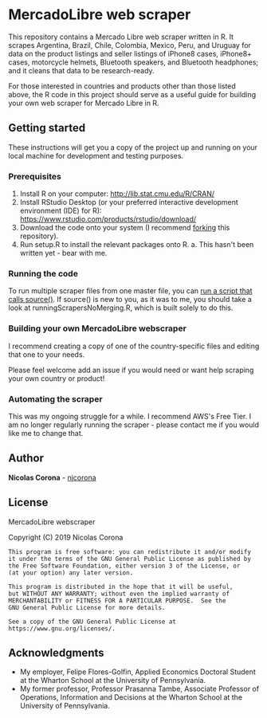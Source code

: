 # MercadoLibre web scraper 

This repository contains a Mercado Libre web scraper written in R.  It scrapes Argentina, Brazil, Chile, Colombia, Mexico, Peru, and Uruguay for data on the product listings and seller listings of iPhone8 cases, iPhone8+ cases, motorcycle helmets, Bluetooth speakers, and Bluetooth headphones; and it cleans that data to be research-ready.

For those interested in countries and products other than those listed above, the R code in this project should serve as a useful guide for building your own web scraper for Mercado Libre in R.

## Getting started

These instructions will get you a copy of the project up and running on your local machine for development and testing purposes.

### Prerequisites

1.  Install R on your computer:  http://lib.stat.cmu.edu/R/CRAN/
2.  Install RStudio Desktop (or your preferred interactive development environment (IDE) for R):  https://www.rstudio.com/products/rstudio/download/
3.  Download the code onto your system (I recommend [forking](https://help.github.com/en/articles/fork-a-repo) this repository).
4.  Run setup.R to install the relevant packages onto R.
    a.  This hasn't been written yet - bear with me.

### Running the code

To run multiple scraper files from one master file, you can [run a script that calls source()](https://www.dummies.com/programming/r/how-to-source-a-script-in-r/).  If source() is new to you, as it was to me, you should take a look at runningScrapersNoMerging.R, which is built solely to do this.

### Building your own MercadoLibre webscraper

I recommend creating a copy of one of the country-specific files and editing that one to your needs.  

Please feel welcome add an issue if you would need or want help scraping your own country or product!

### Automating the scraper

This was my ongoing struggle for a while.  I recommend AWS's Free Tier.  I am no longer regularly running the scraper - please contact me if you would like me to change that.

## Author

**Nicolas Corona** - [njcorona](https://github.com/njcorona)  


## License

MercadoLibre webscraper

Copyright (C) 2019 Nicolas Corona

    This program is free software: you can redistribute it and/or modify
    it under the terms of the GNU General Public License as published by
    the Free Software Foundation, either version 3 of the License, or
    (at your option) any later version.

    This program is distributed in the hope that it will be useful,
    but WITHOUT ANY WARRANTY; without even the implied warranty of
    MERCHANTABILITY or FITNESS FOR A PARTICULAR PURPOSE.  See the
    GNU General Public License for more details.

    See a copy of the GNU General Public License at https://www.gnu.org/licenses/.

## Acknowledgments

* My employer, Felipe Flores-Golfin, Applied Economics Doctoral Student at the Wharton School at the University of Pennsylvania.
* My former professor, Professor Prasanna Tambe, Associate Professor of Operations, Information and Decisions at the Wharton School at the University of Pennsylvania.
